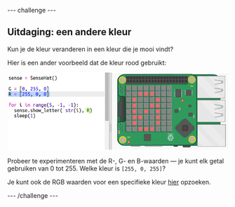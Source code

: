 \--- challenge \---

## Uitdaging: een andere kleur

Kun je de kleur veranderen in een kleur die je mooi vindt?

Hier is een ander voorbeeld dat de kleur rood gebruikt:

![schermafbeelding](images/timer-red.png)

Probeer te experimenteren met de R-, G- en B-waarden — je kunt elk getal gebruiken van 0 tot 255. Welke kleur is `[255, 0, 255]`?

Je kunt ook de RGB waarden voor een specifieke kleur <a href="http://jumpto.cc/colours" target="_blank">hier</a> opzoeken.

\--- /challenge \---